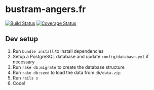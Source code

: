 bustram-angers.fr
=================

[![Build Status](https://travis-ci.org/manudwarf/bustram.svg?branch=master)](https://travis-ci.org/manudwarf/bustram) [![Coverage Status](https://img.shields.io/coveralls/manudwarf/bustram.svg)](https://coveralls.io/r/manudwarf/bustram?branch=master)

Dev setup
---------

1. Run `bundle install` to install dependencies
2. Setup a PostgreSQL database and update `config/database.yml` if necessary
3. Run `rake db:migrate` to create the database structure
4. Run `rake db:seed` to load the data from `db/data.zip`
5. Run `rails s`
6. Code!
